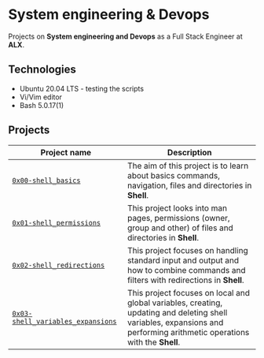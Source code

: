 # System engineering & Devops

Projects on **System engineering and Devops** as a Full Stack Engineer at **ALX**.

## Technologies
* Ubuntu 20.04 LTS - testing the scripts
* Vi/Vim editor
* Bash 5.0.17(1)

## Projects

| Project name | Description |
| ------------ | ----------- |
| [`0x00-shell_basics`](https://github.com/rise-code-sleep/alx-system_engineering-devops/tree/master/0x00-shell_basics) | The aim of this project is to learn about basics commands, navigation, files and directories in **Shell**. |
| [`0x01-shell_permissions`](https://github.com/rise-code-sleep/alx-system_engineering-devops/tree/master/0x01-shell_permissions) | This project looks into man pages, permissions (owner, group and other) of files and directories in **Shell**. |
| [`0x02-shell_redirections`](https://github.com/rise-code-sleep/alx-system_engineering-devops/tree/master/0x02-shell_redirections) | This project focuses on handling standard input and output and how to combine commands and filters with redirections in **Shell**. |
| [`0x03-shell_variables_expansions`](https://github.com/rise-code-sleep/alx-system_engineering-devops/tree/master/0x03-shell_variables_expansions) | This project focuses on local and global variables, creating, updating and deleting shell variables, expansions and performing arithmetic operations with the **Shell**. |
